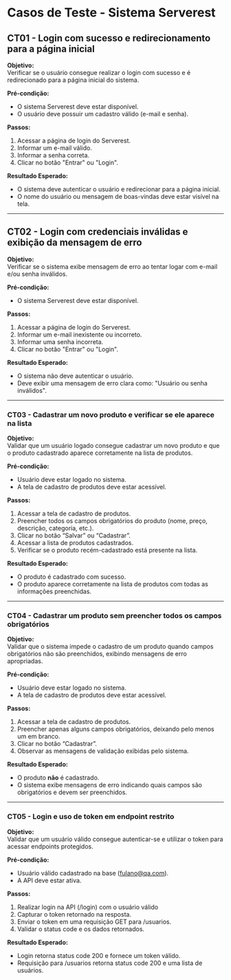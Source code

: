 # Casos de Teste - Sistema Serverest

## CT01 - Login com sucesso e redirecionamento para a página inicial

**Objetivo:**  
Verificar se o usuário consegue realizar o login com sucesso e é redirecionado para a página inicial do sistema.

**Pré-condição:**  
- O sistema Serverest deve estar disponível.  
- O usuário deve possuir um cadastro válido (e-mail e senha).  

**Passos:**  
1. Acessar a página de login do Serverest.  
2. Informar um e-mail válido.  
3. Informar a senha correta.  
4. Clicar no botão "Entrar" ou "Login".

**Resultado Esperado:**  
- O sistema deve autenticar o usuário e redirecionar para a página inicial.  
- O nome do usuário ou mensagem de boas-vindas deve estar visível na tela.

---

## CT02 - Login com credenciais inválidas e exibição da mensagem de erro

**Objetivo:**  
Verificar se o sistema exibe mensagem de erro ao tentar logar com e-mail e/ou senha inválidos.

**Pré-condição:**  
- O sistema Serverest deve estar disponível.

**Passos:**  
1. Acessar a página de login do Serverest.  
2. Informar um e-mail inexistente ou incorreto.  
3. Informar uma senha incorreta.  
4. Clicar no botão "Entrar" ou "Login".

**Resultado Esperado:**  
- O sistema não deve autenticar o usuário.  
- Deve exibir uma mensagem de erro clara como: "Usuário ou senha inválidos".

---

### CT03 - Cadastrar um novo produto e verificar se ele aparece na lista

**Objetivo:**  
Validar que um usuário logado consegue cadastrar um novo produto e que o produto cadastrado aparece corretamente na lista de produtos.

**Pré-condição:**  
- Usuário deve estar logado no sistema.  
- A tela de cadastro de produtos deve estar acessível.

**Passos:**  
1. Acessar a tela de cadastro de produtos.  
2. Preencher todos os campos obrigatórios do produto (nome, preço, descrição, categoria, etc.).  
3. Clicar no botão “Salvar” ou “Cadastrar”.  
4. Acessar a lista de produtos cadastrados.  
5. Verificar se o produto recém-cadastrado está presente na lista.

**Resultado Esperado:**  
- O produto é cadastrado com sucesso.  
- O produto aparece corretamente na lista de produtos com todas as informações preenchidas.

---

### CT04 - Cadastrar um produto sem preencher todos os campos obrigatórios

**Objetivo:**  
Validar que o sistema impede o cadastro de um produto quando campos obrigatórios não são preenchidos, exibindo mensagens de erro apropriadas.

**Pré-condição:**  
- Usuário deve estar logado no sistema.  
- A tela de cadastro de produtos deve estar acessível.

**Passos:**  
1. Acessar a tela de cadastro de produtos.  
2. Preencher apenas alguns campos obrigatórios, deixando pelo menos um em branco.  
3. Clicar no botão “Cadastrar”.  
4. Observar as mensagens de validação exibidas pelo sistema.

**Resultado Esperado:**  
- O produto **não** é cadastrado.  
- O sistema exibe mensagens de erro indicando quais campos são obrigatórios e devem ser preenchidos.

---

### CT05 - Login e uso de token em endpoint restrito

**Objetivo:**  
Validar que um usuário válido consegue autenticar-se e utilizar o token para acessar endpoints protegidos.

**Pré-condição:**  
- Usuário válido cadastrado na base (fulano@qa.com).
- A API deve estar ativa.

**Passos:**  
1. Realizar login na API (/login) com o usuário válido
2. Capturar o token retornado na resposta.
3. Enviar o token em uma requisição GET para /usuarios.
4. Validar o status code e os dados retornados.

**Resultado Esperado:**  
- Login retorna status code 200 e fornece um token válido. 
- Requisição para /usuarios retorna status code 200 e uma lista de usuários.